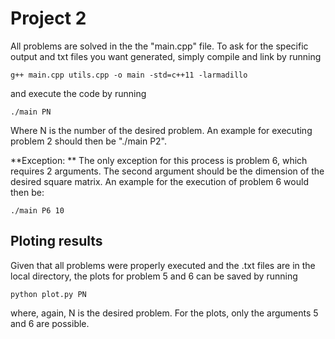 # Project 2

All problems are solved in the the "main.cpp" file. To ask for the specific output and txt files you want generated, simply compile and link by running

```
g++ main.cpp utils.cpp -o main -std=c++11 -larmadillo  
```
and execute the code by running 
```
./main PN
```
Where N is the number of the desired problem. An example for executing problem 2 should then be  "./main P2".

**Exception: **
The only exception for this process is problem 6, which requires 2 arguments. The second argument should be the dimension of the desired square matrix. An example for the execution of problem 6 would then be:

```
./main P6 10
```

## Ploting results
Given that all problems were properly executed and the .txt files are in the local directory, the plots for problem 5 and 6 can be saved by running

```
python plot.py PN
```

where, again, N is the desired problem. For the plots, only the arguments 5 and 6 are possible.


